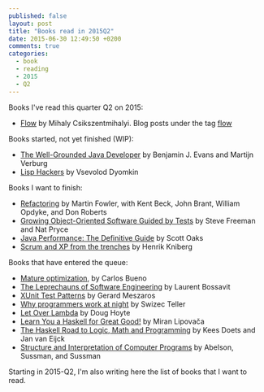 ```yaml
---
published: false
layout: post
title: "Books read in 2015Q2"
date: 2015-06-30 12:49:50 +0200
comments: true
categories: 
  - book
  - reading
  - 2015
  - Q2
---
```


Books I've read this quarter Q2 on 2015:

  * [Flow](http://www.amazon.com/Flow-Psychology-Experience-Perennial-Classics/dp/0061339202) by Mihaly Csikszentmihalyi. Blog posts under the tag [flow](/{{site.category_dir}}/flow)

  
Books started, not yet finished (WIP):

  * [The Well-Grounded Java Developer](http://www.manning.com/evans/) by Benjamin J. Evans and Martijn Verburg
  * [Lisp Hackers](https://leanpub.com/lisphackers) by Vsevolod Dyomkin
  
Books I want to finish:

  * [Refactoring](http://martinfowler.com/books/refactoring.html) by Martin Fowler, with Kent Beck, John Brant, William Opdyke, and Don Roberts
  * [Growing Object-Oriented Software Guided by Tests](http://www.growing-object-oriented-software.com/) by Steve Freeman and Nat Pryce
  * [Java Performance: The Definitive Guide](http://shop.oreilly.com/product/0636920028499.do) by Scott Oaks
  * [Scrum and XP from the trenches](http://www.infoq.com/minibooks/scrum-xp-from-the-trenches) by Henrik Kniberg

Books that have entered the queue:

  * [Mature optimization](http://carlos.bueno.org/optimization/mature-optimization.pdf), by Carlos Bueno
  * [The Leprechauns of Software Engineering](https://leanpub.com/leprechauns) by Laurent Bossavit
  * [XUnit Test Patterns](http://xunitpatterns.com/) by Gerard Meszaros
  * [Why programmers work at night](https://leanpub.com/nightowls) by Swizec Teller
  * [Let Over Lambda](http://letoverlambda.com/) by Doug Hoyte
  * [Learn You a Haskell for Great Good!](http://learnyouahaskell.com/) by Miran Lipovača
  * [The Haskell Road to Logic, Math and Programming](http://fldit-www.cs.uni-dortmund.de/~peter/PS07/HR.pdf) by Kees Doets and Jan van Eijck
  * [Structure and Interpretation of Computer Programs](http://mitpress.mit.edu/sicp/) by Abelson, Sussman, and Sussman


Starting in 2015-Q2, I'm also writing here the list of books that I want to read.
